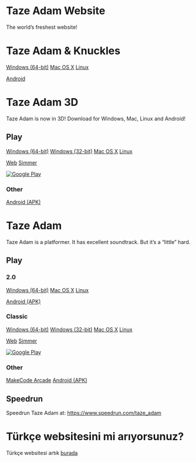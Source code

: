# Taze Adam Website

The world’s freshest website!

# Taze Adam & Knuckles
[Windows (64-bit)](https://www.mediafire.com/file/2dqoztbevcbllfz/TAZEADAMandKnuckles.zip/file)
[Mac OS X](https://www.mediafire.com/file/952sckr3ouumb75/Taze_Adam_%2526KnucklesMac.zip/file)
[Linux](https://www.mediafire.com/file/952sckr3ouumb75/Taze_Adam_%2526KnucklesMac.zip/file)

[Android](https://www.mediafire.com/file/n6dm8pn60q2wmm1/AndroidAdamAndKnuckles.apk/file)

# Taze Adam 3D

Taze Adam is now in 3D! Download for Windows, Mac, Linux and Android!

## Play
[Windows (64-bit)](https://www.mediafire.com/file/4zayh09cdtyowsm/TazeAdam3DWindows.zip/file)
[Windows (32-bit)](https://www.mediafire.com/file/xf9tjr740n5lyf3/TazeAdam3D32Windows.zip/file)
[Mac OS X](https://www.mediafire.com/file/8j1kfs05wwa8qn9/Taze_Adam_3D.app.zip/file)
[Linux](https://www.mediafire.com/file/t441iiytcth33nt/LinuxTazeAdam.zip/file)

[Web](play/playtazeadam3d.md)
[Simmer](https://simmer.io/@SpaceChuck/taze-adam-3d)

[![Google Play](https://play.google.com/intl/en_us/badges/static/images/badges/en_badge_web_generic.png)](https://play.google.com/store/apps/details?id=com.SpaceChuck.TAZEADAM3D)

### Other
[Android (APK)](https://www.mediafire.com/file/oo2krmrb16otnuo/AndroidAdam3D.apk/file)

# Taze Adam

Taze Adam is a platformer. It has excellent soundtrack. But it’s a “little” hard.

## Play

### 2.0
[Windows (64-bit)](https://www.mediafire.com/file/hhj3m4hd70emg1t/TazeAdamWndows64.zip/file)
[Mac OS X](https://www.mediafire.com/file/e1mxz3hgalm329s/TazeAdamMacOS.zip/file)
[Linux](https://www.mediafire.com/file/6jx9txppk25s8vq/TazeAdamLinux.zip/file)

[Android (APK)](https://www.mediafire.com/file/isl0uwsk4ta823c/AndroidAdam.apk/file)

### Classic
[Windows (64-bit)](https://github.com/SpaceChuck/taze-adam/raw/gh-pages/TazeAdamWindowsx86_64.zip)
[Windows (32-bit)](https://github.com/SpaceChuck/taze-adam/raw/gh-pages/TazeAdamWindowsx86.zip)
[Mac OS X](https://github.com/SpaceChuck/taze-adam/raw/gh-pages/TazeAdamMacOSX.zip)
[Linux](https://www.mediafire.com/file/opcb419by2k83uf/TazeAdamLinux2D.zip/file)

[Web](play/tazeadam.md)
[Simmer](https://simmer.io/@SpaceChuck/taze-adam)

[![Google Play](https://play.google.com/intl/en_us/badges/static/images/badges/en_badge_web_generic.png)](https://play.google.com/store/apps/details?id=com.SpaceChuck.tazeadam)



### Other
[MakeCode Arcade](https://makecode.com/_PpwPU0VWuiLa)
[Android (APK)](https://github.com/SpaceChuck/taze-adam/raw/gh-pages/AndroidAdam.apk)


## Speedrun

Speedrun Taze Adam at: https://www.speedrun.com/taze_adam

# Türkçe websitesini mi arıyorsunuz?
Türkçe websitesi artık [burada](https://spacechuck.github.io/taze-adam/indextr)

